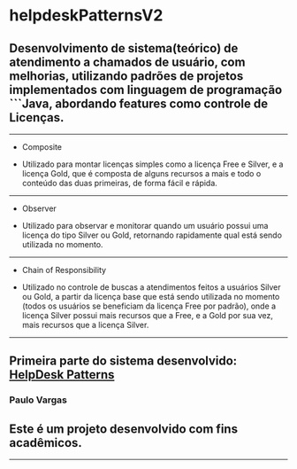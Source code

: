 # helpdeskPatternsV2
## Desenvolvimento de sistema(teórico) de atendimento a chamados de usuário, com melhorias, utilizando padrões de projetos implementados com linguagem de programação ```Java, abordando features como controle de Licenças.

---

* Composite
- Utilizado para montar licenças simples como a licença Free e Silver, e a licença Gold, que é composta de alguns recursos a mais e todo o conteúdo das duas primeiras, de forma fácil e rápida.
---

* Observer
- Utilizado para observar e monitorar quando um usuário possui uma licença do tipo Silver ou Gold, retornando rapidamente qual está sendo utilizada no momento.
---

* Chain of Responsibility
- Utilizado no controle de buscas a atendimentos feitos a usuários Silver ou Gold, a partir da licença base que está sendo utilizada no momento (todos os usuários se beneficiam da licença Free por padrão), onde a licença Silver possui mais recursos que a Free, e a Gold por sua vez, mais recursos que a licença Silver.
---
Primeira parte do sistema desenvolvido: [HelpDesk Patterns](https://github.com/paulosmvargas/helpdeskPatterns)
---
### Paulo Vargas
## Este é um projeto desenvolvido com fins acadêmicos.
---
